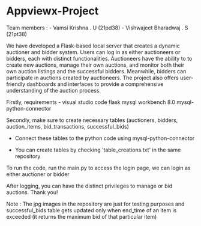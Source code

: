 # Appviewx-Project

Team members :
              - Vamsi Krishna . U (21pd38)
              - Vishwajeet Bharadwaj . S (21pt38)

We have developed a Flask-based local server that creates a dynamic auctioner and bidder system. Users can log in as either auctioneers or bidders, each with distinct functionalities. Auctioneers have the ability to to create new auctions, manage their own auctions, and monitor both their own auction listings and the successful bidders. Meanwhile, bidders can participate in auctions created by auctioneers. The project also offers user-friendly dashboards and interfaces to provide a comprehensive understanding of the auction process.

Firstly, requirements -
                         visual studio code
                         flask
                         mysql workbench 8.0
                         mysql-python-connector

Secondly, make sure to create necessary tables (auctioners, bidders, auction_items, bid_transactions, successful_bids)
- Connect these tables to the python code using mysql-python-connector

- You can create tables by checking 'table_creations.txt' in the same repository

To run the code, run the main.py to access the login page, we can login as either auctioner or bidder

After logging, you can have the distinct privileges to manage or bid auctions. Thank you!

Note : The jpg images in the repository are just for testing purposes
       and successful_bids table gets updated only when end_time of an item is exceeded (it returns the maximum bid of that particular item)
